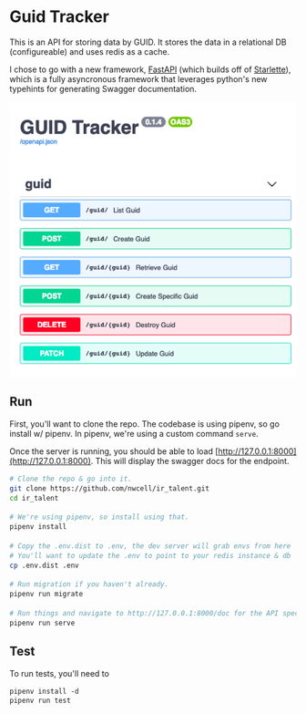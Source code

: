 # Guid Tracker
This is an API for storing data by GUID.  It stores the data in a relational DB (configureable) and uses redis as a cache.

I chose to go with a new framework, [FastAPI](https://fastapi.tiangolo.com) (which builds off of [Starlette](https://www.starlette.io)), which is a fully asyncronous framework that leverages python's new typehints for generating Swagger documentation.

![Generated docs](docs/swagger.png?raw=true "Logo Title Text 1")

## Run
First, you'll want to clone the repo.  The codebase is using pipenv, so go install w/ pipenv.  In pipenv, we're using a custom command `serve`.

Once the server is running, you should be able to load [http://127.0.0.1:8000](http://127.0.0.1:8000).  This will display the swagger docs for the endpoint.

```bash
# Clone the repo & go into it.
git clone https://github.com/nwcell/ir_talent.git
cd ir_talent

# We're using pipenv, so install using that.
pipenv install

# Copy the .env.dist to .env, the dev server will grab envs from here
# You'll want to update the .env to point to your redis instance & db
cp .env.dist .env

# Run migration if you haven't already.
pipenv run migrate

# Run things and navigate to http://127.0.0.1:8000/doc for the API specs.
pipenv run serve
```

## Test
To run tests, you'll need to
```
pipenv install -d
pipenv run test
```
